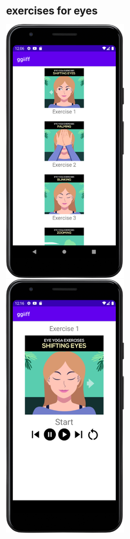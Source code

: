 # exercises for eyes 
<img src="https://github.com/HamletNadirian/ggiiff/blob/master/Screenshot_20230219_130715.png" width="320">
<img src="https://github.com/HamletNadirian/ggiiff/blob/master/Screenshot_20230219_131623.png" width="320">
